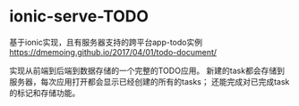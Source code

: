 # ionic-serve-TODO
基于ionic实现，且有服务器支持的跨平台app-todo实例
https://dmemoing.github.io/2017/04/01/todo-document/

实现从前端到后端到数据存储的一个完整的TODO应用。
新建的task都会存储到服务器，每次应用打开都会显示已经创建的所有的tasks；
还能完成对已完成task的标记和存储功能。
